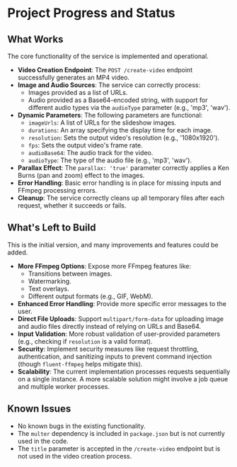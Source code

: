 # Project Progress and Status

## What Works

The core functionality of the service is implemented and operational.

-   **Video Creation Endpoint**: The `POST /create-video` endpoint successfully generates an MP4 video.
-   **Image and Audio Sources**: The service can correctly process:
    -   Images provided as a list of URLs.
    -   Audio provided as a Base64-encoded string, with support for different audio types via the `audioType` parameter (e.g., 'mp3', 'wav').
-   **Dynamic Parameters**: The following parameters are functional:
    -   `imageUrls`: A list of URLs for the slideshow images.
    -   `durations`: An array specifying the display time for each image.
    -   `resolution`: Sets the output video's resolution (e.g., '1080x1920').
    -   `fps`: Sets the output video's frame rate.
    -   `audioBase64`: The audio track for the video.
    -   `audioType`: The type of the audio file (e.g., 'mp3', 'wav').
-   **Parallax Effect**: The `parallax: 'true'` parameter correctly applies a Ken Burns (pan and zoom) effect to the images.
-   **Error Handling**: Basic error handling is in place for missing inputs and FFmpeg processing errors.
-   **Cleanup**: The service correctly cleans up all temporary files after each request, whether it succeeds or fails.

## What's Left to Build

This is the initial version, and many improvements and features could be added.

-   **More FFmpeg Options**: Expose more FFmpeg features like:
    -   Transitions between images.
    -   Watermarking.
    -   Text overlays.
    -   Different output formats (e.g., GIF, WebM).
-   **Enhanced Error Handling**: Provide more specific error messages to the user.
-   **Direct File Uploads**: Support `multipart/form-data` for uploading image and audio files directly instead of relying on URLs and Base64.
-   **Input Validation**: More robust validation of user-provided parameters (e.g., checking if `resolution` is a valid format).
-   **Security**: Implement security measures like request throttling, authentication, and sanitizing inputs to prevent command injection (though `fluent-ffmpeg` helps mitigate this).
-   **Scalability**: The current implementation processes requests sequentially on a single instance. A more scalable solution might involve a job queue and multiple worker processes.

## Known Issues

-   No known bugs in the existing functionality.
-   The `multer` dependency is included in `package.json` but is not currently used in the code.
-   The `title` parameter is accepted in the `/create-video` endpoint but is not used in the video creation process.
